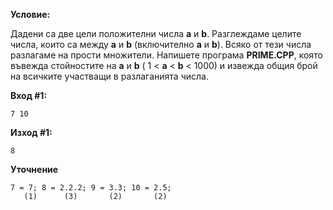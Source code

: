 **Условие:**

Дадени са две цели положителни числа **a** и **b**. Разглеждаме целите числа, които са между **a** и **b** (включително **a** и **b**). Всяко от тези числа разлагаме на прости множители. Напишете програма **PRIME.CPP**, която въвежда стойностите на **a** и **b** ( 1 < **a** < **b** < 1000) и извежда общия брой на всичките участващи в разлаганията числа.

**Вход #1:**

	7 10

**Изход #1:**

	8
	
**Уточнение**

	7 = 7; 8 = 2.2.2; 9 = 3.3; 10 = 2.5;
	   (1)		(3)		  (2)		(2) 
